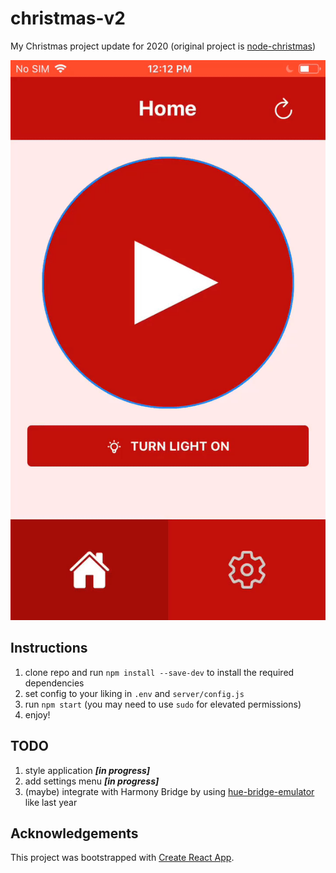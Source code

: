 # christmas-v2

My Christmas project update for 2020 (original project is [node-christmas](https://github.com/zane-programs/node-christmas))

![Animation depicting user interface](46FF68A0-ABF8-4BBF-826F-5626CDF2C212.gif)

## Instructions

1. clone repo and run `npm install --save-dev` to install the required dependencies
2. set config to your liking in `.env` and `server/config.js`
3. run `npm start` (you may need to use `sudo` for elevated permissions)
4. enjoy!

## TODO

1. style application **_[in progress]_**
2. add settings menu **_[in progress]_**
3. (maybe) integrate with Harmony Bridge by using [hue-bridge-emulator](https://github.com/tim-hellhake/hue-bridge-emulator) like last year

## Acknowledgements

This project was bootstrapped with [Create React App](https://github.com/facebook/create-react-app).
